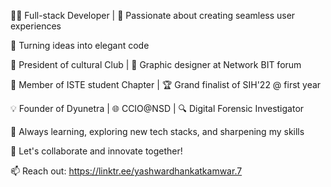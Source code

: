 👨‍💻 Full-stack Developer | 🌟 Passionate about creating seamless user experiences

🚀 Turning ideas into elegant code 

🎨 President of cultural Club | 🎨 Graphic designer at Network BIT forum

🔧 Member of ISTE student Chapter | 🏆 Grand finalist of SIH'22 @ first year

💡 Founder of Dyunetra | 🌐 CCIO@NSD | 🔍 Digital Forensic Investigator

🌱 Always learning, exploring new tech stacks, and sharpening my skills

💬 Let's collaborate and innovate together!

📫 Reach out: https://linktr.ee/yashwardhankatkamwar.7



<!---
Yashwardhan-kv/Yashwardhan-kv is a ✨ special ✨ repository because its appears on your GitHub.
--->
